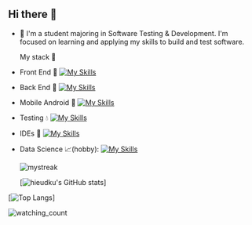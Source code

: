 ## Hi there 👋

<!--
**hieudku/hieuDku** is a ✨ _special_ ✨ repository because its `README.md` (this file) appears on your GitHub profile.

Here are some ideas to get you started:
-->
- 🔭 I'm a student majoring in Software Testing & Development. I'm focused on learning and applying my skills to build and test software.

  My stack :open_file_folder:
  
- Front End :gift: 
      [![My Skills](https://skillicons.dev/icons?i=js,react,html,css)](https://skillicons.dev)



- Back End :electric_plug: 
      [![My Skills](https://skillicons.dev/icons?i=java,cs,dotnet,nodejs)](https://skillicons.dev)



- Mobile Android :moyai:
      [![My Skills](https://skillicons.dev/icons?i=androidstudio,java,gradle)](https://skillicons.dev)



- Testing :droplet:
      [![My Skills](https://skillicons.dev/icons?i=nodejs,selenium)](https://skillicons.dev)



- IDEs :hammer:
      [![My Skills](https://skillicons.dev/icons?i=visualstudio,vscode,androidstudio,unity)](https://skillicons.dev)



- Data Science :chart_with_upwards_trend:(hobby):
      [![My Skills](https://skillicons.dev/icons?i=anaconda,r,py)](https://skillicons.dev)


  
  


  <img src="https://github-readme-streak-stats.herokuapp.com/?user=hieudku&theme=tokyonight" alt="mystreak"/>
  
  [![hieudku's GitHub stats](https://github-readme-stats.vercel.app/api/top-langs?username=hieudku&hide=html,scss,stylus,blade,jupyter%20notebook,python,css,shell,batchfile,dockerfile,typescript&theme=algolia&show_icons=true)]
  
[![Top Langs](https://github-readme-stats.vercel.app/api?username=hieudku&theme=algolia&show_icons=true)]

<img src="https://widgetbite.com/stats/hieudku" alt="watching_count" />
  



